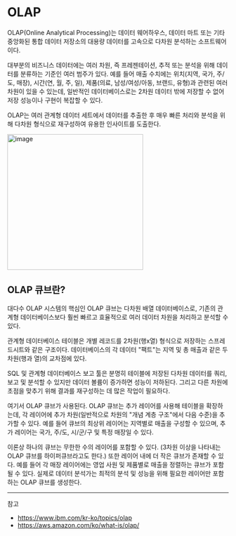 # OLAP

OLAP(Online Analytical Processing)는 데이터 웨어하우스, 데이터 마트 또는 기타 중앙화된 통합 데이터 저장소의 대용량 데이터를 고속으로 다차원 분석하는 소프트웨어이다.

대부분의 비즈니스 데이터에는 여러 차원, 즉 프레젠테이션, 추적 또는 분석을 위해 데이터를 분류하는 기준인 여러 범주가 있다. 예를 들어 매출 수치에는 위치(지역, 국가, 주/도, 매장), 시간(연, 월, 주, 일), 제품(의료, 남성/여성/아동, 브랜드, 유형)과 관련된 여러 차원이 있을 수 있는데, 일반적인 데이터베이스로는 2차원 데이터 밖에 저장할 수 없어 저장 성능이나 구현이 복잡할 수 있다.

OLAP는 여러 관계형 데이터 세트에서 데이터를 추출한 후 매우 빠른 처리와 분석을 위해 다차원 형식으로 재구성하여 유용한 인사이트를 도출한다.

<img width="309" alt="image" src="https://github.com/rlaisqls/TIL/assets/81006587/fbd23dbd-509c-4b1f-b976-8caf7891bc8b">

## OLAP 큐브란?

대다수 OLAP 시스템의 핵심인 OLAP 큐브는 다차원 배열 데이터베이스로, 기존의 관계형 데이터베이스보다 훨씬 빠르고 효율적으로 여러 데이터 차원을 처리하고 분석할 수 있다.

관계형 데이터베이스 테이블은 개별 레코드를 2차원(행x열) 형식으로 저장하는 스프레드시트와 같은 구조이다. 데이터베이스의 각 데이터 "팩트"는 지역 및 총 매출과 같은 두 차원(행과 열)의 교차점에 있다.

SQL 및 관계형 데이터베이스 보고 툴은 분명히 테이블에 저장된 다차원 데이터를 쿼리, 보고 및 분석할 수 있지만 데이터 볼륨이 증가하면 성능이 저하된다. 그리고 다른 차원에 초점을 맞추기 위해 결과를 재구성하는 데 많은 작업이 필요하다.

여기서 OLAP 큐브가 사용된다. OLAP 큐브는 추가 레이어를 사용해 테이블을 확장하는데, 각 레이어에 추가 차원(일반적으로 차원의 "개념 계층 구조"에서 다음 수준)을 추가할 수 있다. 예를 들어 큐브의 최상위 레이어는 지역별로 매출을 구성할 수 있으며, 추가 레이어는 국가, 주/도, 시/군/구 및 특정 매장일 수 있다.

이론상 하나의 큐브는 무한한 수의 레이어를 포함할 수 있다. (3차원 이상을 나타내는 OLAP 큐브를 하이퍼큐브라고도 한다.) 또한 레이어 내에 더 작은 큐브가 존재할 수 있다. 예를 들어 각 매장 레이어에는 영업 사원 및 제품별로 매출을 정렬하는 큐브가 포함될 수 있다. 실제로 데이터 분석가는 최적의 분석 및 성능을 위해 필요한 레이어만 포함하는 OLAP 큐브를 생성한다. 

---
참고
- https://www.ibm.com/kr-ko/topics/olap
- https://aws.amazon.com/ko/what-is/olap/